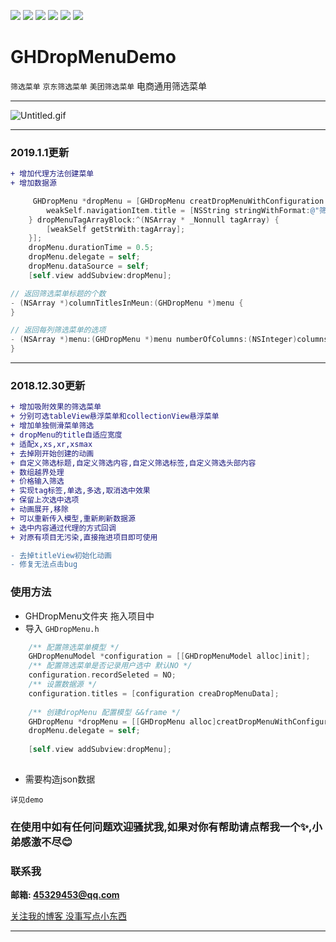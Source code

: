![](https://img.shields.io/badge/platform-iOS-red.svg) ![](https://img.shields.io/badge/language-Objective--C-orange.svg) 
![](https://img.shields.io/badge/license-MIT%20License-brightgreen.svg) 
![](https://img.shields.io/appveyor/ci/gruntjs/grunt.svg)
![](https://img.shields.io/vscode-marketplace/d/repo.svg)
![](https://img.shields.io/cocoapods/l/packageName.svg)
# GHDropMenuDemo

`筛选菜单` `京东筛选菜单` `美团筛选菜单` 电商通用筛选菜单

---

![Untitled.gif](https://upload-images.jianshu.io/upload_images/1419035-0da7858245c4693a.gif?imageMogr2/auto-orient/strip)

---
### 2019.1.1更新

```diff
+ 增加代理方法创建菜单
+ 增加数据源

```

```Objective-C
	 GHDropMenu *dropMenu = [GHDropMenu creatDropMenuWithConfiguration:nil frame:CGRectMake(0, kGHSafeAreaTopHeight,kGHScreenWidth, 44) dropMenuTitleBlock:^(GHDropMenuModel * _Nonnull dropMenuModel) {
        weakSelf.navigationItem.title = [NSString stringWithFormat:@"筛选结果: %@",dropMenuModel.title];
    } dropMenuTagArrayBlock:^(NSArray * _Nonnull tagArray) {
        [weakSelf getStrWith:tagArray];
    }];
    dropMenu.durationTime = 0.5;
    dropMenu.delegate = self;
    dropMenu.dataSource = self;
    [self.view addSubview:dropMenu];
```

```Objective-C
// 返回筛选菜单标题的个数
- (NSArray *)columnTitlesInMeun:(GHDropMenu *)menu {
}

// 返回每列筛选菜单的选项
- (NSArray *)menu:(GHDropMenu *)menu numberOfColumns:(NSInteger)columns {
}
```
--- 

### 2018.12.30更新

```diff
+ 增加吸附效果的筛选菜单
+ 分别可选tableView悬浮菜单和collectionView悬浮菜单
+ 增加单独侧滑菜单筛选
+ dropMenu的title自适应宽度
+ 适配x,xs,xr,xsmax
+ 去掉刚开始创建的动画
+ 自定义筛选标题,自定义筛选内容,自定义筛选标签,自定义筛选头部内容
+ 数组越界处理
+ 价格输入筛选
+ 实现tag标签,单选,多选,取消选中效果
+ 保留上次选中选项
+ 动画展开,移除
+ 可以重新传入模型,重新刷新数据源
+ 选中内容通过代理的方式回调
+ 对原有项目无污染,直接拖进项目即可使用

- 去掉titleView初始化动画
- 修复无法点击bug
```


### 使用方法
* GHDropMenu文件夹 拖入项目中
* 导入 `GHDropMenu.h `

```Objective-C
    /** 配置筛选菜单模型 */
    GHDropMenuModel *configuration = [[GHDropMenuModel alloc]init];
    /** 配置筛选菜单是否记录用户选中 默认NO */
    configuration.recordSeleted = NO;
    /** 设置数据源 */
    configuration.titles = [configuration creaDropMenuData];
    
    /** 创建dropMenu 配置模型 &&frame */
    GHDropMenu *dropMenu = [[GHDropMenu alloc]creatDropMenuWithConfiguration:configuration frame:CGRectMake(0, 0, [UIScreen mainScreen].bounds.size.width, 44)];
    dropMenu.delegate = self;
    
    [self.view addSubview:dropMenu];
    
```

* 需要构造json数据
```
详见demo
```

### 在使用中如有任何问题欢迎骚扰我,如果对你有帮助请点帮我一个✨,小弟感激不尽:blush:

### 联系我
**邮箱:        45329453@qq.com**

[关注我的博客 没事写点小东西]( https://www.jianshu.com/u/884a67907187**)

---
